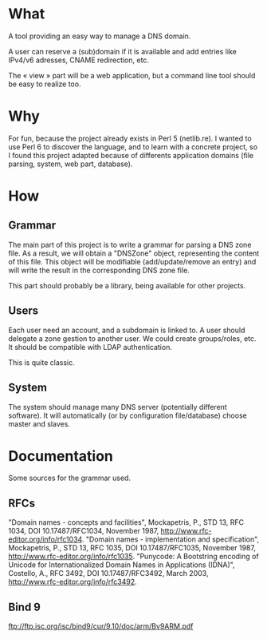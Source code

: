 # What


A tool providing an easy way to manage a DNS domain.

A user can reserve a (sub)domain if it is available and add entries like IPv4/v6
adresses, CNAME redirection, etc. 

The « view » part will be a web application, but a command line tool should be
easy to realize too.

# Why


For fun, because the project already exists in Perl 5 (netlib.re).
I wanted to use Perl 6 to discover the language, and to learn with a concrete
project, so I found this project adapted because of differents application
domains (file parsing, system, web part, database).

# How

## Grammar

The main part of this project is to write a grammar for parsing a DNS zone file.
As a result, we will obtain a "DNSZone" object, representing the content of this
file. 
This object will be modifiable (add/update/remove an entry) and will write the 
result in the corresponding DNS zone file.

This part should probably be a library, being available for other projects.

## Users

Each user need an account, and a subdomain is linked to.
A user should delegate a zone gestion to another user. We could create
groups/roles, etc.
It should be compatible with LDAP authentication.

This is quite classic.

## System

The system should manage many DNS server (potentially different software).
It will automatically (or by configuration file/database) choose master and
slaves.

# Documentation

Some sources for the grammar used.

## RFCs

"Domain names - concepts and facilities", Mockapetris, P., STD 13, RFC 1034, DOI 10.17487/RFC1034, November 1987, <http://www.rfc-editor.org/info/rfc1034>.
"Domain names - implementation and specification", Mockapetris, P., STD 13, RFC 1035, DOI 10.17487/RFC1035, November 1987, <http://www.rfc-editor.org/info/rfc1035>.
"Punycode: A Bootstring encoding of Unicode for Internationalized Domain Names in Applications (IDNA)", Costello, A., RFC 3492, DOI 10.17487/RFC3492, March 2003, <http://www.rfc-editor.org/info/rfc3492>.

## Bind 9
ftp://ftp.isc.org/isc/bind9/cur/9.10/doc/arm/Bv9ARM.pdf
